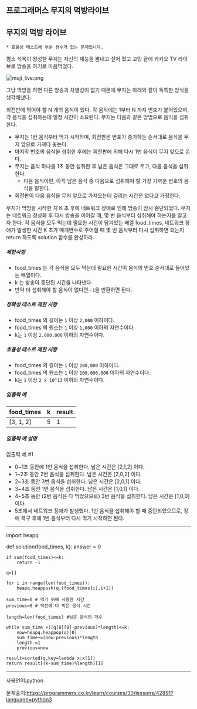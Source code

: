 ## 프로그래머스 무지의 먹방라이브

## 무지의 먹방 라이브

```
* 효율성 테스트에 부분 점수가 있는 문제입니다.
```

평소 식욕이 왕성한 무지는 자신의 재능을 뽐내고 싶어 졌고 고민 끝에 카카오 TV 라이브로 방송을 하기로 마음먹었다.

![muji_live.png](https://grepp-programmers.s3.amazonaws.com/files/production/10f4f72c93/1d932bfc-8082-4b7e-b30d-ab46bf71a9f2.png)

그냥 먹방을 하면 다른 방송과 차별성이 없기 때문에 무지는 아래와 같이 독특한 방식을 생각해냈다.

회전판에 먹어야 할 N 개의 음식이 있다.
각 음식에는 1부터 N 까지 번호가 붙어있으며, 각 음식을 섭취하는데 일정 시간이 소요된다.
무지는 다음과 같은 방법으로 음식을 섭취한다.

- 무지는 1번 음식부터 먹기 시작하며, 회전판은 번호가 증가하는 순서대로 음식을 무지 앞으로 가져다 놓는다.
- 마지막 번호의 음식을 섭취한 후에는 회전판에 의해 다시 1번 음식이 무지 앞으로 온다.
- 무지는 음식 하나를 1초 동안 섭취한 후 남은 음식은 그대로 두고, 다음 음식을 섭취한다.
  - 다음 음식이란, 아직 남은 음식 중 다음으로 섭취해야 할 가장 가까운 번호의 음식을 말한다.
- 회전판이 다음 음식을 무지 앞으로 가져오는데 걸리는 시간은 없다고 가정한다.

무지가 먹방을 시작한 지 K 초 후에 네트워크 장애로 인해 방송이 잠시 중단되었다.
무지는 네트워크 정상화 후 다시 방송을 이어갈 때, 몇 번 음식부터 섭취해야 하는지를 알고자 한다.
각 음식을 모두 먹는데 필요한 시간이 담겨있는 배열 food_times, 네트워크 장애가 발생한 시간 K 초가 매개변수로 주어질 때 몇 번 음식부터 다시 섭취하면 되는지 return 하도록 solution 함수를 완성하라.

##### 제한사항

- food_times 는 각 음식을 모두 먹는데 필요한 시간이 음식의 번호 순서대로 들어있는 배열이다.
- k 는 방송이 중단된 시간을 나타낸다.
- 만약 더 섭취해야 할 음식이 없다면 `-1`을 반환하면 된다.

##### 정확성 테스트 제한 사항

- food_times 의 길이는 `1` 이상 `2,000` 이하이다.
- food_times 의 원소는 `1` 이상 `1,000` 이하의 자연수이다.
- k는 `1` 이상 `2,000,000` 이하의 자연수이다.

##### 효율성 테스트 제한 사항

- food_times 의 길이는 `1` 이상 `200,000` 이하이다.
- food_times 의 원소는 `1` 이상 `100,000,000` 이하의 자연수이다.
- k는 `1` 이상 `2 x 10^13` 이하의 자연수이다.

##### 입출력 예

| food_times | k    | result |
| ---------- | ---- | ------ |
| [3, 1, 2]  | 5    | 1      |

##### 입출력 예 설명

입출력 예 #1

- 0~1초 동안에 1번 음식을 섭취한다. 남은 시간은 [2,1,2] 이다.
- 1~2초 동안 2번 음식을 섭취한다. 남은 시간은 [2,0,2] 이다.
- 2~3초 동안 3번 음식을 섭취한다. 남은 시간은 [2,0,1] 이다.
- 3~4초 동안 1번 음식을 섭취한다. 남은 시간은 [1,0,1] 이다.
- 4~5초 동안 (2번 음식은 다 먹었으므로) 3번 음식을 섭취한다. 남은 시간은 [1,0,0] 이다.
- 5초에서 네트워크 장애가 발생했다. 1번 음식을 섭취해야 할 때 중단되었으므로, 장애 복구 후에 1번 음식부터 다시 먹기 시작하면 된다.

___

import heapq

def solution(food_times, k):
    answer = 0

    if sum(food_times)<=k:
        return -1
    
    q=[]
    
    for i in range(len(food_times)):
        heapq.heappush(q,(food_times[i],i+1))
    
    sum_time=0 # 먹기 위해 사용한 시간
    previous=0 # 직전에 다 먹은 음식 시간
    
    length=len(food_times) #남은 음식의 개수
    
    while sum_time +((q[0][0]-previous)*length)<=k:
        now=heapq.heappop(q)[0]
        sum_time+=(now-previous)*length
        length-=1
        previous=now
    
    result=sorted(q,key=lambda x:x[1])
    return result[(k-sum_time)%length][1]
____

사용언어:python

문제출처:https://programmers.co.kr/learn/courses/30/lessons/42891?language=python3